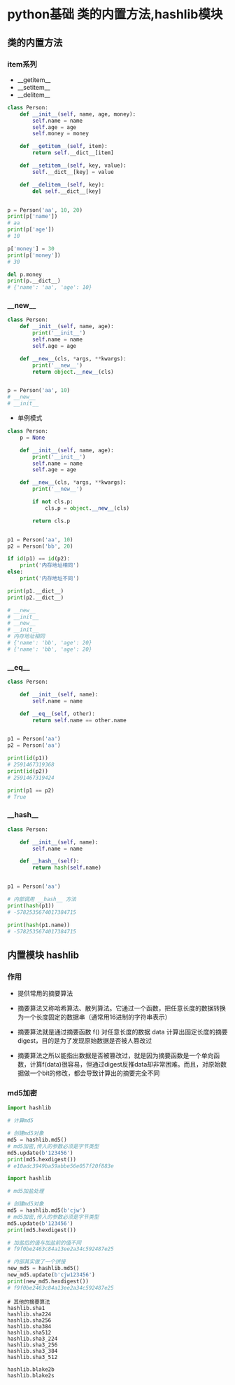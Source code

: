 # python基础 类的内置方法,hashlib模块

## 类的内置方法

### item系列

- \_\_getitem\_\_ 
- \_\_setitem\_\_
-  \_\_delitem\_\_

```python
class Person:
    def __init__(self, name, age, money):
        self.name = name
        self.age = age
        self.money = money

    def __getitem__(self, item):
        return self.__dict__[item]

    def __setitem__(self, key, value):
        self.__dict__[key] = value

    def __delitem__(self, key):
        del self.__dict__[key]


p = Person('aa', 10, 20)
print(p['name'])
# aa
print(p['age'])
# 10

p['money'] = 30
print(p['money'])
# 30

del p.money
print(p.__dict__)
# {'name': 'aa', 'age': 10}
```

### \_\_new\_\_

```python
class Person:
    def __init__(self, name, age):
        print('__init__')
        self.name = name
        self.age = age

    def __new__(cls, *args, **kwargs):
        print('__new__')
        return object.__new__(cls)


p = Person('aa', 10)
# __new__
# __init__
```

- 单例模式

```python
class Person:
    p = None

    def __init__(self, name, age):
        print('__init__')
        self.name = name
        self.age = age

    def __new__(cls, *args, **kwargs):
        print('__new__')

        if not cls.p:
            cls.p = object.__new__(cls)

        return cls.p


p1 = Person('aa', 10)
p2 = Person('bb', 20)

if id(p1) == id(p2):
    print('内存地址相同')
else:
    print('内存地址不同')

print(p1.__dict__)
print(p2.__dict__)

# __new__
# __init__
# __new__
# __init__
# 内存地址相同
# {'name': 'bb', 'age': 20}
# {'name': 'bb', 'age': 20}
```

### \_\_eq\_\_

```python
class Person:

    def __init__(self, name):
        self.name = name

    def __eq__(self, other):
        return self.name == other.name


p1 = Person('aa')
p2 = Person('aa')

print(id(p1))
# 2591467319368
print(id(p2))
# 2591467319424

print(p1 == p2)
# True
```

### \_\_hash\_\_

```python
class Person:

    def __init__(self, name):
        self.name = name

    def __hash__(self):
        return hash(self.name)


p1 = Person('aa')

# 内部调用 __hash__ 方法
print(hash(p1))
# -5782535674017384715

print(hash(p1.name))
# -5782535674017384715
```

## 内置模块 hashlib

### 作用

- 提供常用的摘要算法

- 摘要算法又称哈希算法、散列算法。它通过一个函数，把任意长度的数据转换为一个长度固定的数据串（通常用16进制的字符串表示）
- 摘要算法就是通过摘要函数 f() 对任意长度的数据 data 计算出固定长度的摘要 digest，目的是为了发现原始数据是否被人篡改过
- 摘要算法之所以能指出数据是否被篡改过，就是因为摘要函数是一个单向函数，计算f(data)很容易，但通过digest反推data却非常困难。而且，对原始数据做一个bit的修改，都会导致计算出的摘要完全不同

### md5加密

```python
import hashlib

# 计算md5

# 创建md5对象
md5 = hashlib.md5()
# md5加密,传入的参数必须是字节类型
md5.update(b'123456')
print(md5.hexdigest())
# e10adc3949ba59abbe56e057f20f883e
```

```python
import hashlib

# md5加盐处理

# 创建md5对象
md5 = hashlib.md5(b'cjw')
# md5加密,传入的参数必须是字节类型
md5.update(b'123456')
print(md5.hexdigest())

# 加盐后的值与加盐前的值不同
# f9f0be2463c84a13ee2a34c592487e25

# 内部其实做了一个拼接
new_md5 = hashlib.md5()
new_md5.update(b'cjw123456')
print(new_md5.hexdigest())
# f9f0be2463c84a13ee2a34c592487e25
```

```
# 其他的摘要算法
hashlib.sha1
hashlib.sha224
hashlib.sha256
hashlib.sha384
hashlib.sha512
hashlib.sha3_224
hashlib.sha3_256
hashlib.sha3_384
hashlib.sha3_512

hashlib.blake2b
hashlib.blake2s
```

